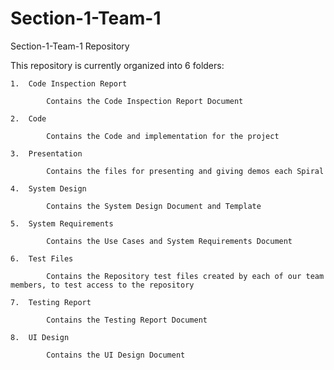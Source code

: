 # Section-1-Team-1
Section-1-Team-1 Repository

This repository is currently organized into 6 folders:
	
	1.	Code Inspection Report
			
			Contains the Code Inspection Report Document
			
	2.	Code
	
			Contains the Code and implementation for the project
	
	3.	Presentation
	
			Contains the files for presenting and giving demos each Spiral
			
	4.	System Design
			
			Contains the System Design Document and Template
	
	5.	System Requirements
			
			Contains the Use Cases and System Requirements Document
	
	6.	Test Files
			
			Contains the Repository test files created by each of our team members, to test access to the repository
	
	7.	Testing Report
			
			Contains the Testing Report Document
	
	8.	UI Design
	
			Contains the UI Design Document
